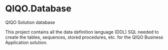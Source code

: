# QIQO.Database
QIQO Solution database

This project contains all the data definition language (DDL) SQL needed to create the tables, sequences, stored procedures, etc. for the QIQO Business Application solution.  
